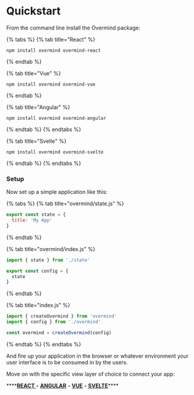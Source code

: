 # Quickstart

From the command line install the Overmind package:

{% tabs %}
{% tab title="React" %}
```
npm install overmind overmind-react
```
{% endtab %}

{% tab title="Vue" %}
```
npm install overmind overmind-vue
```
{% endtab %}

{% tab title="Angular" %}
```text
npm install overmind overmind-angular
```
{% endtab %}
{% endtabs %}

{% tab title="Svelte" %}
```text
npm install overmind overmind-svelte
```
{% endtab %}
{% endtabs %}

### Setup

Now set up a simple application like this:

{% tabs %}
{% tab title="overmind/state.js" %}
```javascript
export const state = {
  title: 'My App'
}
```
{% endtab %}

{% tab title="overmind/index.js" %}
```typescript
import { state } from './state'

export const config = {
  state
}
```
{% endtab %}

{% tab title="index.js" %}
```typescript
import { createOvermind } from 'overmind'
import { config } from './overmind'

const overmind = createOvermind(config)
```
{% endtab %}
{% endtabs %}

And fire up your application in the browser or whatever environment your user interface is to be consumed in by the users.

Move on with the specific view layer of choice to connect your app:

\*\*\*\*[**REACT** ](views/react.md)**-** [**ANGULAR**](views/angular.md) **-** [**VUE**](views/vue.md) **-** [**SVELTE**](views/svelte.md)\*\*\*\*


